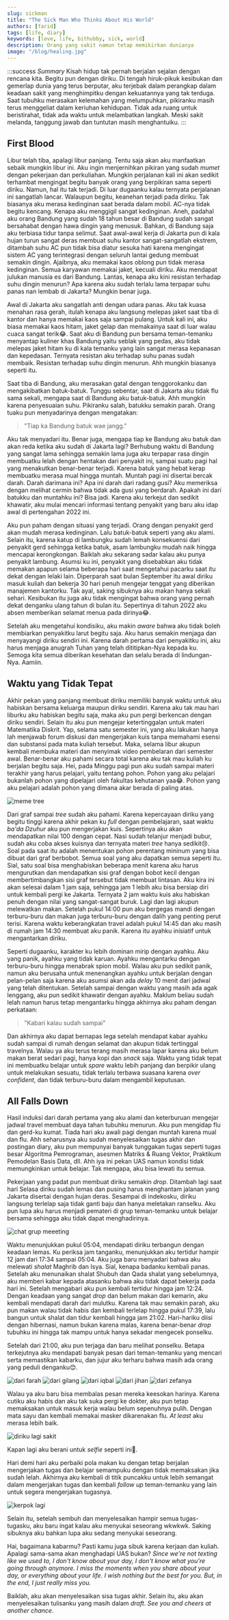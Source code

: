 ```yaml
---
slug: sickman
title: "The Sick Man Who Thinks About His World"
authors: [farid]
tags: [life, diary]
keywords: [love, life, bithubby, sick, world]
description: Orang yang sakit namun tetap memikirkan dunianya
image: "/blog/healing.jpg"
---
```


:::success _Summary_
Kisah hidup tak pernah berjalan sejalan dengan rencana kita. Begitu pun dengan diriku. Di tengah hiruk-pikuk kesibukan dan gemerlap dunia yang terus berputar, aku terjebak dalam perangkap dalam keadaan sakit yang menghimpitku dengan kekuatannya yang tak terduga. Saat tubuhku merasakan kelemahan yang melumpuhkan, pikiranku masih terus menggeliat dalam keriuhan kehidupan. Tidak ada ruang untuk beristirahat, tidak ada waktu untuk melambatkan langkah. Meski sakit melanda, tanggung jawab dan tuntutan masih menghantuiku.
:::

<!-- truncate -->

## First Blood

Libur telah tiba, apalagi libur panjang. Tentu saja akan aku manfaatkan sebaik mungkin libur ini. Aku ingin menjernihkan pikiran yang sudah _mumet_ dengan pekerjaan dan perkuliahan. Mungkin perjalanan kali ini akan sedikit terhambat mengingat begitu banyak orang yang berpikiran sama seperti diriku. Namun, hal itu tak terjadi. Di luar dugaanku kalau ternyata perjalanan ini sangatlah lancar. Walaupun begitu, keanehan terjadi pada diriku. Tak biasanya aku merasa kedinginan saat berada dalam mobil. AC-nya tidak begitu kencang. Kenapa aku menggigil sangat kedinginan. Aneh, padahal aku orang Bandung yang sudah 18 tahun besar di Bandung sudah sangat bersahabat dengan hawa dingin yang menusuk. Bahkan, di Bandung saja aku terbiasa tidur tanpa selimut. Saat awal-awal kerja di Jakarta pun di kala hujan turun sangat deras membuat suhu kantor sangat-sangatlah ekstrem, ditambah suhu AC pun tidak bisa diatur sesuka hati karena mengingat sistem AC yang terintegrasi dengan seluruh lantai gedung membuat semakin dingin. Ajaibnya, aku memakai kaos oblong pun tidak merasa kedinginan. Semua karyawan memakai jaket, kecuali diriku. Aku mendapat julukan manusia es dari Bandung. Lantas, kenapa aku kini resistan terhadap suhu dingin menurun? Apa karena aku sudah terlalu lama terpapar suhu panas nan lembab di Jakarta? Mungkin benar juga.

Awal di Jakarta aku sangatlah anti dengan udara panas. Aku tak kuasa menahan rasa gerah, itulah kenapa aku langsung melepas jaket saat tiba di kantor dan hanya memakai kaos saja sampai pulang. Untuk kali ini, aku biasa memakai kaos hitam, jaket gelap dan memakainya saat di luar walau cuaca sangat terik😂. Saat aku di Bandung pun bersama teman-temanku menyantap kuliner khas Bandung yaitu seblak yang pedas, aku tidak melepas jaket hitam ku di kala temanku yang lain sangat merasa kepanasan dan kepedasan. Ternyata resistan aku terhadap suhu panas sudah membaik. Resistan terhadap suhu dingin menurun. Ahh mungkin biasanya seperti itu.

Saat tiba di Bandung, aku merasakan gatal dengan tenggorokanku dan mengakibatkan batuk-batuk. Tunggu sebentar, saat di Jakarta aku tidak flu sama sekali, mengapa saat di Bandung aku batuk-batuk. Ahh mungkin karena penyesuaian suhu. Pikiranku salah, batukku semakin parah. Orang tuaku pun menyadarinya dengan mengatakan:

> "Tiap ka Bandung batuk wae jangg."

Aku tak menyadari itu. Benar juga, mengapa tiap ke Bandung aku batuk dan akan reda ketika aku sudah di Jakarta lagi? Berhubung waktu di Bandung yang sangat lama sehingga semakin lama juga aku terpapar rasa dingin membuatku lelah dengan hentakan dari penyakit ini, sampai suatu pagi hal yang menakutkan benar-benar terjadi. Karena batuk yang hebat kerap membuatku merasa mual hingga muntah. Muntah pagi ini disertai bercak darah. Darah darimana ini? Apa ini darah dari radang gusi? Aku memeriksa dengan melihat cermin bahwa tidak ada gusi yang berdarah. Apakah ini dari batukku dan muntahku ini? Bisa jadi. Karena aku terkejut dan sedikit khawatir, aku mulai mencari informasi tentang penyakit yang baru aku idap awal di pertengahan 2022 ini.

Aku pun paham dengan situasi yang terjadi. Orang dengan penyakit gerd akan mudah merasa kedinginan. Lalu batuk-batuk seperti yang aku alami. Selain itu, karena katup di lambungku sudah lemah konsekuensi dari penyakit gerd sehingga ketika batuk, asam lambungku mudah naik hingga mencapai kerongkongan. Baiklah aku sekarang sadar kalau aku punya penyakit lambung. Asumsi ku ini, penyakit yang disebabkan aku tidak memakan apapun selama beberapa hari saat mengetahui pacarku saat itu dekat dengan lelaki lain. Diperparah saat bulan September itu awal diriku masuk kuliah dan bekerja 30 hari penuh mengejar tenggat yang diberikan manajemen kantorku. Tak ayal, saking sibuknya aku makan hanya sekali sehari. Kesibukan itu juga aku tidak mengingat bahwa orang yang pernah dekat denganku ulang tahun di bulan itu. Sepertinya di tahun 2022 aku absen memberikan selamat menua pada dirinya😂.

Setelah aku mengetahui kondisiku, aku makin _aware_ bahwa aku tidak boleh membiarkan penyakitku larut begitu saja. Aku harus semakin menjaga dan menyayangi diriku sendiri ini. Karena darah pertama dari penyakitku ini, aku harus menjaga anugrah Tuhan yang telah dititipkan-Nya kepada ku. Semoga kita semua diberikan kesehatan dan selalu berada di lindungan-Nya. Aamiin.

## Waktu yang Tidak Tepat

Akhir pekan yang panjang membuat diriku memiliki banyak waktu untuk aku habiskan bersama keluarga maupun diriku sendiri. Karena aku tak mau hari liburku aku habiskan begitu saja, maka aku pun pergi berkencan dengan diriku sendiri. Selain itu aku pun mengejar ketertinggalan untuk materi Matematika Diskrit. Yap, selama satu semester ini, yang aku lakukan hanya lah menjawab forum diskusi dan mengerjakan kuis tanpa memahami esensi dan substansi pada mata kuliah tersebut. Maka, selama libur akupun kembali membuka materi dan menyimak video pembelaran dari semester awal. Benar-benar aku pahami secara total karena aku tak mau kuliah ku berjalan begitu saja.
Hei, pada Minggu pagi pun aku sudah sampai materi terakhir yang harus pelajari, yaitu tentang pohon. Pohon yang aku pelajari bukanlah pohon yang dipelajari oleh fakultas kehutanan yaa😂. Pohon yang aku pelajari adalah pohon yang dimana akar berada di paling atas.

<img src="https://miro.medium.com/v2/resize:fit:3376/1*6Y-RQcOTx5WsYg2bgJ_3zA.jpeg" alt="meme tree" />

Dari graf sampai _tree_ sudah aku pahami. Karena kepercayaan diriku yang begitu tinggi karena akhir pekan ku _full_ dengan pembelajaran, saat waktu _ba'da Dzuhur_ aku pun mengerjakan kuis. Sepertinya aku akan mendapatkan nilai 100 dengan cepat. Nasi sudah telanjur menjadi bubur, sudah aku coba akses kuisnya dan ternyata materi _tree_ hanya sedikit😢. Soal pada saat itu adalah menentukan pohon perentang mininum yang bisa dibuat dari graf berbobot. Semua soal yang aku dapatkan semua seperti itu. Sial, satu soal bisa menghabiskan beberapa menit karena aku harus mengurutkan dan mendapatkan sisi graf dengan bobot kecil dengan membertimbangkan sisi graf tersebut tidak membuat lintasan. Aku kira ini akan selesai dalam 1 jam saja, sehingga jam 1 lebih aku bisa bersiap diri untuk kembali pergi ke Jakarta. Ternyata 2 jam waktu kuis aku habiskan penuh dengan nilai yang sangat-sangat buruk. Lagi dan lagi akupun melewatkan makan. Setelah pukul 14:00 pun aku bergegas mandi dengan terburu-buru dan makan juga terburu-buru dengan dalih yang penting perut terisi. Karena waktu keberangkatan travel adalah pukul 14:45 dan aku masih di rumah jam 14:30 membuat aku panik. Karena itu ayahku inisiatif untuk mengantarkan diriku.

Seperti dugaanku, karakter ku lebih dominan mirip dengan ayahku. Aku yang panik, ayahku yang tidak karuan. Ayahku mengantarku dengan terburu-buru hingga menabrak spion mobil. Walau aku pun sedikit panik, namun aku berusaha untuk menenangkan ayahku untuk berjalan dengan pelan-pelan saja karena aku asumsi akan ada _delay_ 10 menit dari jadwal yang telah ditentukan. Setelah sampai dengan waktu yang masih ada agak lenggang, aku pun sedikit khawatir dengan ayahku. Maklum beliau sudah lelah namun harus tetap mengantarku hingga akhirnya aku paham dengan perkataan:

> "Kabari kalau sudah sampai"

Dan akhirnya aku dapat bernapas lega setelah mendapat kabar ayahku sudah sampai di rumah dengan selamat dan akupun tidak tertinggal travelnya. Walau ya aku terus terang masih merasa lapar karena aku belum makan berat sedari pagi, hanya kopi dan _snack_ saja. Waktu yang tidak tepat ini membuatku belajar untuk _spare_ waktu lebih panjang dan berpikir ulang untuk melakukan sesuatu, tidak terlalu terbawa suasana karena _over confident_, dan tidak terburu-buru dalam mengambil keputusan.

## All Falls Down

Hasil induksi dari darah pertama yang aku alami dan keterburuan mengejar jadwal travel membuat daya tahan tubuhku menurun. Aku pun mengidap flu dan gerd-ku kumat. Tiada hari aku awali pagi dengan muntah karena mual dan flu. Ahh seharusnya aku sudah menyelesaikan tugas akhir dan postingan diary, aku pun mempunyai banyak tunggakan tugas seperti tugas besar Algoritma Pemrograman, asesmen Matriks & Ruang Vektor, Praktikum Pemodelan Basis Data, dll. Ahh iya ini pekan UAS namun kondisi tidak memungkinkan untuk belajar. Tak mengapa, aku bisa lewati itu semua.

Pekerjaan yang padat pun membuat diriku semakin _drop_. Ditambah lagi saat hari Selasa diriku sudah lemas dan pusing harus menghantam jalanan yang Jakarta disertai dengan hujan deras. Sesampai di indekosku, diriku langsung terlelap saja tidak ganti baju dan hanya meletakan ranselku. Aku pun lupa aku harus menjadi pemateri di grup teman-temanku untuk belajar bersama sehingga aku tidak dapat menghadirinya.

<img src="/sakit/meet.jpg" alt="chat grup meeeting" />

Waktu menunjukkan pukul 05:04, mendapati diriku terbangun dengan keadaan lemas. Ku periksa jam tanganku, menunjukkan aku tertidur hampir 12 jam dari 17:34 sampai 05:04. Aku juga baru menyadari bahwa aku melewati _shalat_ Maghrib dan Isya. Sial, kenapa badanku kembali panas.
Setelah aku menunaikan shalat Shubuh dan Qada shalat yang sebelumnya, aku memberi kabar kepada atasanku bahwa aku tidak dapat bekerja pada hari ini. Setelah mengabari aku pun kembali tertidur hingga jam 12:24. Dengan keadaan yang sangat _drop_ dan belum makan dari kemarin, aku kembali mendapati darah dari mulutku. Karena tak mau semakin parah, aku pun makan walau tidak habis dan kembali terlelap hingga pukul 17:39, lalu bangun untuk shalat dan tidur kembali hingga jam 21:02. Hari-hariku diisi dengan hibernasi, namun bukan karena malas, karena benar-benar _drop_ tubuhku ini hingga tak mampu untuk hanya sekadar mengecek ponselku.

Setelah dari 21:00, aku pun terjaga dan baru melihat ponselku. Betapa terkejutnya aku mendapati banyak pesan dari teman-temanku yang mencari serta memastikan kabarku, dan jujur aku terharu bahwa masih ada orang yang peduli denganku😊.

<img src="/sakit/farah.jpg" alt="dari farah" />

<img src="/sakit/gilang.jpg" alt="dari gilang" />

<img src="/sakit/iqbal.jpg" alt="dari iqbal" />

<img src="/sakit/jihan.jpg" alt="dari jihan" />

<img src="/sakit/zefanya.jpg" alt="dari zefanya" />

Walau ya aku baru bisa membalas pesan mereka keesokan harinya. Karena cutiku aku habis dan aku tak suka pergi ke dokter, aku pun tetap memaksakan untuk masuk kerja walau belum sepenuhnya pulih. Dengan mata sayu dan kembali memakai masker dikarenakan flu. _At least_ aku merasa lebih baik.

<img src="/sakit/masih_sakit.jpg" alt="diriku lagi sakit" />

Kapan lagi aku berani untuk _selfie_ seperti ini🤣.

Hari demi hari aku perbaiki pola makan ku dengan tetap berjalan mengerjakan tugas dan belajar semampuku dengan tidak memaksakan jika sudah lelah. Akhirnya aku kembali di titik puncakku untuk lebih semangat dalam mengerjakan tugas dan kembali _follow up_ teman-temanku yang lain untuk segera mengerjakan tugasnya.

<img src="/sakit/kerpok.jpg" alt="kerpok lagi" />

Selain itu, setelah sembuh dan menyelesaikan hampir semua tugas-tugasku, aku baru ingat kalau aku menyukai seseorang wkwkwk. Saking sibuknya aku bahkan lupa aku sedang menyukai seseorang.

Hai, bagaimana kabarmu? Pasti kamu juga sibuk karena kerjaan dan kuliah. Apalagi sama-sama akan menghadapi UAS bukan? _Since we're not texting like we used to, I don't know about your day, I don't know what you're going through anymore. I miss the moments when you share about your day, or everything about your life. I wish nothing but the best for you. But, in the end, I just really miss you._

Baiklah, aku akan menyelesaikan sisa tugas akhir. Selain itu, aku akan menyelesaikan tulisanku yang masih dalam _draft_. _See you and cheers at another chance_.
